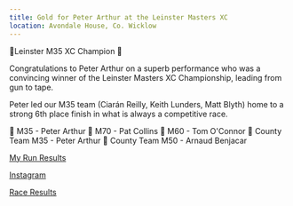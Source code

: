 ```yaml
---
title: Gold for Peter Arthur at the Leinster Masters XC
location: Avondale House, Co. Wicklow
---
```


🥇Leinster M35 XC Champion 🥇

Congratulations to Peter Arthur on a superb performance who was a convincing winner of the Leinster Masters XC Championship, leading from gun to tape.

Peter led our M35 team (Ciarán Reilly, Keith Lunders, Matt Blyth) home to a strong 6th place finish in what is always a competitive race. 

🥇 M35 - Peter Arthur
🥈 M70 - Pat Collins
🥈 M60 - Tom O'Connor
🥇 County Team M35 - Peter Arthur
🥇 County Team M50 - Arnaud Benjacar


<a href="https://www.myrunresults.com/events/leinster_inter_masters__juvenile_relay_xc_championships/4561/results/" target="_blank" rel="noopener noreferrer">My Run Results</a>

<a href="https://www.instagram.com/p/CncnAQfM5w_/" target="_blank" rel="noopener noreferrer">Instagram</a>

<a href="/races/2023-01-15-leinster-masters-xc/" target="_blank" rel="noopener noreferrer">Race Results</a>
